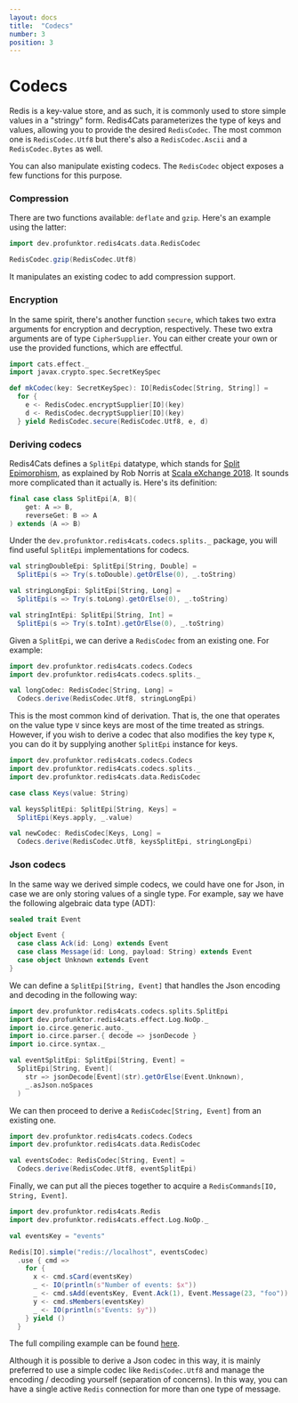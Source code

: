 ```yaml
---
layout: docs
title:  "Codecs"
number: 3
position: 3
---
```


# Codecs

Redis is a key-value store, and as such, it is commonly used to store simple values in a "stringy" form. Redis4Cats parameterizes the type of keys and values, allowing you to provide the desired `RedisCodec`. The most common one is `RedisCodec.Utf8` but there's also a `RedisCodec.Ascii` and a `RedisCodec.Bytes` as well.

You can also manipulate existing codecs. The `RedisCodec` object exposes a few functions for this purpose.

### Compression

There are two functions available: `deflate` and `gzip`. Here's an example using the latter:

```scala mdoc:silent
import dev.profunktor.redis4cats.data.RedisCodec

RedisCodec.gzip(RedisCodec.Utf8)
```

It manipulates an existing codec to add compression support.

### Encryption

In the same spirit, there's another function `secure`, which takes two extra arguments for encryption and decryption, respectively. These two extra arguments are of type `CipherSupplier`. You can either create your own or use the provided functions, which are effectful.

```scala mdoc:silent
import cats.effect._
import javax.crypto.spec.SecretKeySpec

def mkCodec(key: SecretKeySpec): IO[RedisCodec[String, String]] =
  for {
    e <- RedisCodec.encryptSupplier[IO](key)
    d <- RedisCodec.decryptSupplier[IO](key)
  } yield RedisCodec.secure(RedisCodec.Utf8, e, d)
```

### Deriving codecs

Redis4Cats defines a `SplitEpi` datatype, which stands for [Split Epimorphism](https://ncatlab.org/nlab/show/split+epimorphism), as explained by Rob Norris at [Scala eXchange 2018](https://skillsmatter.com/skillscasts/11626-keynote-pushing-types-and-gazing-at-the-stars). It sounds more complicated than it actually is. Here's its definition:

```scala
final case class SplitEpi[A, B](
    get: A => B,
    reverseGet: B => A
) extends (A => B)
```

Under the `dev.profunktor.redis4cats.codecs.splits._` package, you will find useful `SplitEpi` implementations for codecs.

```scala
val stringDoubleEpi: SplitEpi[String, Double] =
  SplitEpi(s => Try(s.toDouble).getOrElse(0), _.toString)

val stringLongEpi: SplitEpi[String, Long] =
  SplitEpi(s => Try(s.toLong).getOrElse(0), _.toString)

val stringIntEpi: SplitEpi[String, Int] =
  SplitEpi(s => Try(s.toInt).getOrElse(0), _.toString)
```

Given a `SplitEpi`, we can derive a `RedisCodec` from an existing one. For example:

```scala mdoc:silent
import dev.profunktor.redis4cats.codecs.Codecs
import dev.profunktor.redis4cats.codecs.splits._

val longCodec: RedisCodec[String, Long] =
  Codecs.derive(RedisCodec.Utf8, stringLongEpi)
```

This is the most common kind of derivation. That is, the one that operates on the value type `V` since keys are most of the time treated as strings. However, if you wish to derive a codec that also modifies the key type `K`, you can do it by supplying another `SplitEpi` instance for keys.

```scala mdoc:silent
import dev.profunktor.redis4cats.codecs.Codecs
import dev.profunktor.redis4cats.codecs.splits._
import dev.profunktor.redis4cats.data.RedisCodec

case class Keys(value: String)

val keysSplitEpi: SplitEpi[String, Keys] =
  SplitEpi(Keys.apply, _.value)

val newCodec: RedisCodec[Keys, Long] =
  Codecs.derive(RedisCodec.Utf8, keysSplitEpi, stringLongEpi)
```

### Json codecs

In the same way we derived simple codecs, we could have one for Json, in case we are only storing values of a single type. For example, say we have the following algebraic data type (ADT):

```scala mdoc:silent
sealed trait Event

object Event {
  case class Ack(id: Long) extends Event
  case class Message(id: Long, payload: String) extends Event
  case object Unknown extends Event
}
```

We can define a `SplitEpi[String, Event]` that handles the Json encoding and decoding in the following way:

```scala mdoc:silent
import dev.profunktor.redis4cats.codecs.splits.SplitEpi
import dev.profunktor.redis4cats.effect.Log.NoOp._
import io.circe.generic.auto._
import io.circe.parser.{ decode => jsonDecode }
import io.circe.syntax._

val eventSplitEpi: SplitEpi[String, Event] =
  SplitEpi[String, Event](
    str => jsonDecode[Event](str).getOrElse(Event.Unknown),
    _.asJson.noSpaces
  )
```

We can then proceed to derive a `RedisCodec[String, Event]` from an existing one.

```scala mdoc:silent
import dev.profunktor.redis4cats.codecs.Codecs
import dev.profunktor.redis4cats.data.RedisCodec

val eventsCodec: RedisCodec[String, Event] =
  Codecs.derive(RedisCodec.Utf8, eventSplitEpi)
```

Finally, we can put all the pieces together to acquire a `RedisCommands[IO, String, Event]`.

```scala mdoc:silent
import dev.profunktor.redis4cats.Redis
import dev.profunktor.redis4cats.effect.Log.NoOp._

val eventsKey = "events"

Redis[IO].simple("redis://localhost", eventsCodec)
  .use { cmd =>
    for {
      x <- cmd.sCard(eventsKey)
      _ <- IO(println(s"Number of events: $x"))
      _ <- cmd.sAdd(eventsKey, Event.Ack(1), Event.Message(23, "foo"))
      y <- cmd.sMembers(eventsKey)
      _ <- IO(println(s"Events: $y"))
    } yield ()
  }
```

The full compiling example can be found [here](https://github.com/profunktor/redis4cats/blob/master/modules/examples/src/main/scala/dev/profunktor/redis4cats/JsonCodecDemo.scala).

Although it is possible to derive a Json codec in this way, it is mainly preferred to use a simple codec like `RedisCodec.Utf8` and manage the encoding / decoding yourself (separation of concerns). In this way, you can have a single active `Redis` connection for more than one type of message.
